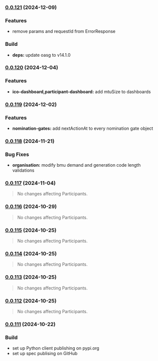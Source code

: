 ### [0.0.121](https://github.com/eleclink-helix/platform-api/compare/v0.0.120...v0.0.121) (2024-12-09)


### Features

* remove params and requestId from ErrorResponse


### Build

* **deps:** update oasg to v14.1.0

### [0.0.120](https://github.com/eleclink-helix/platform-api/compare/v0.0.119...v0.0.120) (2024-12-04)


### Features

* **ico-dashboard,participant-dashboard:** add mtuSize to dashboards

### [0.0.119](https://github.com/eleclink-helix/platform-api/compare/v0.0.118...v0.0.119) (2024-12-02)


### Features

* **nomination-gates:** add nextActionAt to every nomination gate object

### [0.0.118](https://github.com/eleclink-helix/platform-api/compare/v0.0.117...v0.0.118) (2024-11-21)


### Bug Fixes

* **organisation:** modify bmu demand and generation code length validations

### [0.0.117](https://github.com/eleclink-helix/platform-api/compare/v0.0.116...v0.0.117) (2024-11-04)

> No changes affecting Participants.

### [0.0.116](https://github.com/eleclink-helix/platform-api/compare/v0.0.115...v0.0.116) (2024-10-29)

> No changes affecting Participants.

### [0.0.115](https://github.com/eleclink-helix/platform-api/compare/v0.0.114...v0.0.115) (2024-10-25)

> No changes affecting Participants.

### [0.0.114](https://github.com/eleclink-helix/platform-api/compare/v0.0.113...v0.0.114) (2024-10-25)

> No changes affecting Participants.

### [0.0.113](https://github.com/eleclink-helix/platform-api/compare/v0.0.112...v0.0.113) (2024-10-25)

> No changes affecting Participants.

### [0.0.112](https://github.com/eleclink-helix/platform-api/compare/v0.0.111...v0.0.112) (2024-10-25)

> No changes affecting Participants.

### [0.0.111](https://github.com/eleclink-helix/platform-api/compare/v0.0.110...v0.0.111) (2024-10-22)


### Build

* set up Python client publishing on pypi.org
* set up spec publising on GitHub
